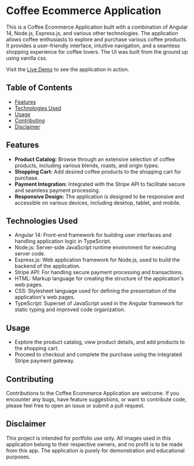 # Coffee Ecommerce Application

This is a Coffee Ecommerce Application built with a combination of Angular 14, Node.js, Express.js, and various other technologies. The application allows coffee enthusiasts to explore and purchase various coffee products. It provides a user-friendly interface, intuitive navigation, and a seamless shopping experience for coffee lovers. The UI was built from the ground up using vanilla css.

Visit the [Live Demo](https://coffeebrothers-7ec5c7fdf171.herokuapp.com/) to see the application in action.

## Table of Contents

- [Features](#features)
- [Technologies Used](#technologies-used)
- [Usage](#usage)
- [Contributing](#contributing)
- [Disclaimer](#disclaimer)

## Features

- **Product Catalog:** Browse through an extensive selection of coffee products, including various blends, roasts, and origin types.
- **Shopping Cart:** Add desired coffee products to the shopping cart for purchase.
- **Payment Integration:** Integrated with the Stripe API to facilitate secure and seamless payment processing.
- **Responsive Design:** The application is designed to be responsive and accessible on various devices, including desktop, tablet, and mobile.

## Technologies Used

- Angular 14: Front-end framework for building user interfaces and handling application logic in TypeScript.
- Node.js: Server-side JavaScript runtime environment for executing server code.
- Express.js: Web application framework for Node.js, used to build the backend of the application.
- Stripe API: For handling secure payment processing and transactions.
- HTML: Markup language for creating the structure of the application's web pages.
- CSS: Stylesheet language used for defining the presentation of the application's web pages.
- TypeScript: Superset of JavaScript used in the Angular framework for static typing and improved code organization.

## Usage

- Explore the product catalog, view product details, and add products to the shopping cart.
- Proceed to checkout and complete the purchase using the integrated Stripe payment gateway.

## Contributing

Contributions to the Coffee Ecommerce Application are welcome. If you encounter any bugs, have feature suggestions, or want to contribute code, please feel free to open an issue or submit a pull request.

## Disclaimer

This project is intended for portfolio use only. All images used in this application belong to their respective owners, and no profit is to be made from this app. The application is purely for demonstration and educational purposes.
